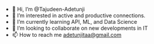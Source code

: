 - 👋 Hi, I’m @Tajudeen-Adetunji
- 👀 I’m interested in active and productive connections.
- 🌱 I’m currently learning API, ML, and Data Science
- 💞️ I’m looking to collaborate on new developments in IT
- 📫 How to reach me adetunjitaa@gmail.com

<!---
Tajudeen-Adetunji/Tajudeen-Adetunji is a ✨ special ✨ repository because its `README.md` (this file) appears on your GitHub profile.
You can click the Preview link to take a look at your changes.
--->
